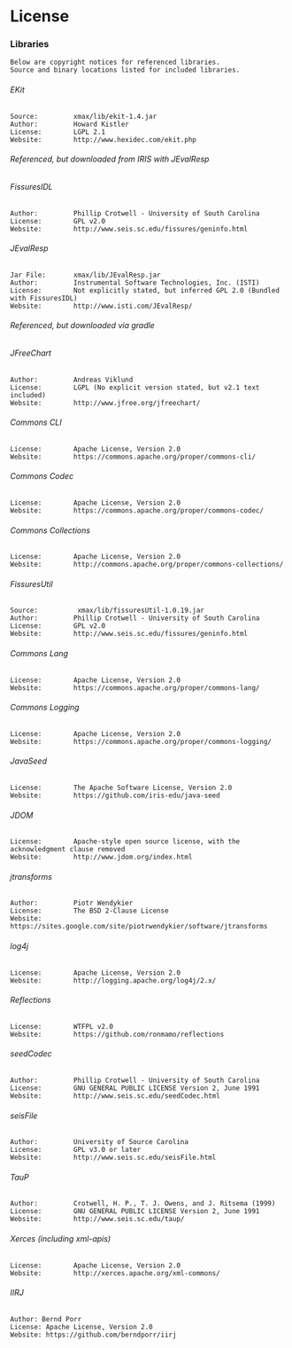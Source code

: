 License
========

### Libraries
    Below are copyright notices for referenced libraries.  
    Source and binary locations listed for included libraries.

###### EKit
	Source:			xmax/lib/ekit-1.4.jar
	Author:			Howard Kistler
	License:		LGPL 2.1
	Website:		http://www.hexidec.com/ekit.php

###### Referenced, but downloaded from IRIS with JEvalResp

###### FissuresIDL
	Author:			Phillip Crotwell - University of South Carolina 
	License:		GPL v2.0
	Website:		http://www.seis.sc.edu/fissures/geninfo.html

###### JEvalResp
	Jar File:		xmax/lib/JEvalResp.jar
	Author:			Instrumental Software Technologies, Inc. (ISTI)
	License:		Not explicitly stated, but inferred GPL 2.0 (Bundled with FissuresIDL)
	Website:		http://www.isti.com/JEvalResp/
	
###### Referenced, but downloaded via gradle

###### JFreeChart
	Author:			Andreas Viklund  
	License:		LGPL (No explicit version stated, but v2.1 text included)  
	Website:		http://www.jfree.org/jfreechart/  
###### Commons CLI
	License:		Apache License, Version 2.0  
	Website:		https://commons.apache.org/proper/commons-cli/  
###### Commons Codec
	License:		Apache License, Version 2.0  
	Website:		https://commons.apache.org/proper/commons-codec/  
###### Commons Collections
	License:		Apache License, Version 2.0  
	Website:		http://commons.apache.org/proper/commons-collections/  
###### FissuresUtil
	Source:			 xmax/lib/fissuresUtil-1.0.19.jar
	Author:			Phillip Crotwell - University of South Carolina 
	License:		GPL v2.0
	Website:		http://www.seis.sc.edu/fissures/geninfo.html
###### Commons Lang
	License:		Apache License, Version 2.0  
	Website:		https://commons.apache.org/proper/commons-lang/  
###### Commons Logging
	License:		Apache License,	Version 2.0  
	Website:		https://commons.apache.org/proper/commons-logging/  
###### JavaSeed
	License:		The Apache Software License, Version 2.0  
	Website:		https://github.com/iris-edu/java-seed
###### JDOM
	License:		Apache-style open source license, with the acknowledgment clause removed
	Website:		http://www.jdom.org/index.html
###### jtransforms
	Author:			Piotr Wendykier
	License:		The BSD 2-Clause License
	Website:		https://sites.google.com/site/piotrwendykier/software/jtransforms
###### log4j
	License:		Apache License,	Version 2.0
	Website:		http://logging.apache.org/log4j/2.x/
###### Reflections
	License:		WTFPL v2.0 
	Website:		https://github.com/ronmamo/reflections

###### seedCodec
	Author:			Phillip Crotwell - University of South Carolina
	License:		GNU GENERAL PUBLIC LICENSE Version 2, June 1991
	Website:		http://www.seis.sc.edu/seedCodec.html

###### seisFile
	Author:			University of Source Carolina
	License:		GPL v3.0 or later
	Website:		http://www.seis.sc.edu/seisFile.html

###### TauP
	Author:			Crotwell, H. P., T. J. Owens, and J. Ritsema (1999)
	License:		GNU GENERAL PUBLIC LICENSE Version 2, June 1991
	Website: 		http://www.seis.sc.edu/taup/

###### Xerces (including xml-apis)
	License:		Apache License,	Version 2.0
	Website:		http://xerces.apache.org/xml-commons/

###### IIRJ 
	Author: Bernd Porr
	License: Apache License, Version 2.0
	Website: https://github.com/berndporr/iirj